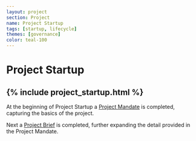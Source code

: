 ```yaml
---
layout: project
section: Project
name: Project Startup
tags: [startup, lifecycle]
themes: [governance]
color: teal-100
---
```

# Project Startup

{% include project_startup.html %}
---

At the beginning of Project Startup a [Project Mandate](/projects/project_mandate) is completed, capturing the basics of the project.

Next a [Project Brief](project_brief) is completed, further expanding the detail provided in the Project Mandate.
